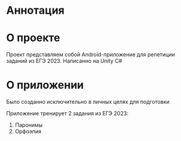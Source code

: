 # Аннотация
# О проекте
Проект представляем собой Android-приложение для репетиции заданий из ЕГЭ 2023.
Написанно на Unity C#

# О приложении
Было созданно исключительно в личных целях для подготовки

Приложение тренирует 2 задания из ЕГЭ 2023:
1. Паронимы
2. Орфоэпия